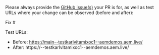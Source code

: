 Please always provide the [GitHub issue(s)](../issues) your PR is for, as well as test URLs where your change can be observed (before and after):

Fix #<gh-issue-id>

Test URLs:
- Before: https://main--testkarlvitamixoc1--aemdemos.aem.live/
- After: https://<branch>--testkarlvitamixoc1--aemdemos.aem.live/
